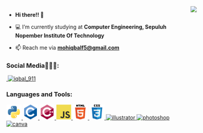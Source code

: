 <img align="right" src="https://media.giphy.com/media/9mH5k7ZiXkjtNEQTMU/giphy.gif" height="300">

- **Hi there!! 👋**


- 💻 I’m currently studying at **Computer Engineering, Sepuluh Nopember Institute Of Technology**

- 📫 Reach me via **mohiqbalf5@gmail.com**


<h3 align="left">Social Media👻👻👻:</h3>
<p align="left">
<a href="https://instagram.com/iqbal_911" target="_blank"><img align="center"> <img src= "https://upload.wikimedia.org/wikipedia/commons/e/e7/Instagram_logo_2016.svg" alt="iqbal_911"width="40" height="40" /> </a>
</p>

<h3 align="left">Languages and Tools:</h3>
<p align="left">
<a href="https://www.python.org" target="_blank"> <img src="https://raw.githubusercontent.com/devicons/devicon/master/icons/python/python-original.svg" alt="python" width="40" height="40"/> </a> 
<a href="https://www.cprogramming.com/" target="_blank"> <img src="https://raw.githubusercontent.com/devicons/devicon/master/icons/c/c-original.svg" alt="c" width="40" height="40"/> </a> 
<a href="https://www.w3schools.com/cpp/" target="_blank"> <img src="https://raw.githubusercontent.com/devicons/devicon/master/icons/cplusplus/cplusplus-original.svg" alt="cplusplus" width="40" height="40"/> </a> 
<a href="https://developer.mozilla.org/en-US/docs/Web/JavaScript" target="_blank"> <img src="https://raw.githubusercontent.com/devicons/devicon/master/icons/javascript/javascript-original.svg" alt="javascript" width="40" height="40"/> </a>  
<a href="https://www.w3.org/html/" target="_blank"> <img src="https://raw.githubusercontent.com/devicons/devicon/master/icons/html5/html5-original-wordmark.svg" alt="html5" width="40" height="40"/> </a> 
<a href="https://www.w3schools.com/css/" target="_blank"> <img src="https://raw.githubusercontent.com/devicons/devicon/master/icons/css3/css3-original-wordmark.svg" alt="css3" width="40" height="40"/> </a> 
<a href="https://www.adobe.com/in/products/illustrator.html" target="_blank"> <img src="https://upload.wikimedia.org/wikipedia/commons/f/fb/Adobe_Illustrator_CC_icon.svg" alt="illustrator" width="40" height="40"/> </a> 
<a href="https://www.adobe.com/products/photoshop.html" target="_blank"> <img src="https://upload.wikimedia.org/wikipedia/commons/a/af/Adobe_Photoshop_CC_icon.svg" alt="photoshop" width="40" height="40"/> </a> 
<a href="https://www.canva.com/" target="_blank"> <img src="https://upload.wikimedia.org/wikipedia/commons/3/3b/Canva_Logo.png" alt="canva" width="40" height="40"/> </a> 
</p>


